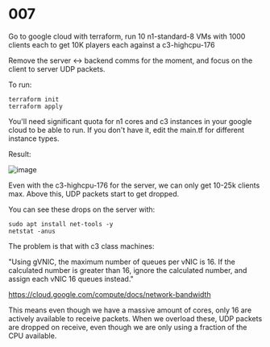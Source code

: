 # 007

Go to google cloud with terraform, run 10 n1-standard-8 VMs with 1000 clients each to get 10K players each against a c3-highcpu-176

Remove the server <-> backend comms for the moment, and focus on the client to server UDP packets.

To run:

```console
terraform init
terraform apply
```

You'll need significant quota for n1 cores and c3 instances in your google cloud to be able to run. If you don't have it, edit the main.tf for different instance types.

Result:

![image](https://github.com/mas-bandwidth/udp/assets/696656/3db5afa7-ad3a-46c4-8f70-b702054f74fb)

Even with the c3-highcpu-176 for the server, we can only get 10-25k clients max. Above this, UDP packets start to get dropped.

You can see these drops on the server with:

```
sudo apt install net-tools -y
netstat -anus
```

The problem is that with c3 class machines: 

"Using gVNIC, the maximum number of queues per vNIC is 16. If the calculated number is greater than 16, ignore the calculated number, and assign each vNIC 16 queues instead."

https://cloud.google.com/compute/docs/network-bandwidth

This means even though we have a massive amount of cores, only 16 are actively available to receive packets. When we overload these, UDP packets are dropped on receive, even though we are only using a fraction of the CPU available.
